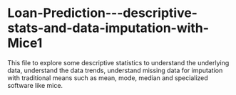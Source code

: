 # Loan-Prediction---descriptive-stats-and-data-imputation-with-Mice1

This file to explore some descriptive statistics to understand the underlying data, understand the data trends, understand missing data for imputation with traditional means such as mean, mode, median and specialized software like mice.
